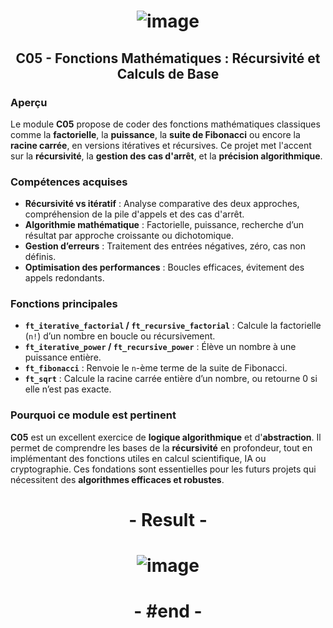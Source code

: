 # <p align="center"> ![image](https://github.com/ChrstphrChevalier/42Pool/assets/146819291/97a61395-94c5-44d0-ab2f-c2b70c439489) </p>

## <p align="center"> C05 - Fonctions Mathématiques : Récursivité et Calculs de Base </p>

### Aperçu
Le module **C05** propose de coder des fonctions mathématiques classiques comme la **factorielle**, la **puissance**, la **suite de Fibonacci** ou encore la **racine carrée**, en versions itératives et récursives. Ce projet met l'accent sur la **récursivité**, la **gestion des cas d'arrêt**, et la **précision algorithmique**.

### Compétences acquises
- **Récursivité vs itératif** : Analyse comparative des deux approches, compréhension de la pile d'appels et des cas d'arrêt.
- **Algorithmie mathématique** : Factorielle, puissance, recherche d’un résultat par approche croissante ou dichotomique.
- **Gestion d’erreurs** : Traitement des entrées négatives, zéro, cas non définis.
- **Optimisation des performances** : Boucles efficaces, évitement des appels redondants.

### Fonctions principales
- **`ft_iterative_factorial` / `ft_recursive_factorial`** : Calcule la factorielle (`n!`) d’un nombre en boucle ou récursivement.
- **`ft_iterative_power` / `ft_recursive_power`** : Élève un nombre à une puissance entière.
- **`ft_fibonacci`** : Renvoie le `n`-ème terme de la suite de Fibonacci.
- **`ft_sqrt`** : Calcule la racine carrée entière d’un nombre, ou retourne 0 si elle n’est pas exacte.

### Pourquoi ce module est pertinent
**C05** est un excellent exercice de **logique algorithmique** et d'**abstraction**. Il permet de comprendre les bases de la **récursivité** en profondeur, tout en implémentant des fonctions utiles en calcul scientifique, IA ou cryptographie. Ces fondations sont essentielles pour les futurs projets qui nécessitent des **algorithmes efficaces et robustes**.

##

# <p align="center"> - Result - </p>

# <p align="center"> ![image](https://github.com/ChrstphrChevalier/42Pool/assets/146819291/d112b5e9-086c-4b14-996e-edc4a95be9ad) </p>

# <p align="center"> - #end - </p>
